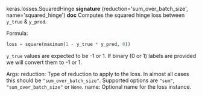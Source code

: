 keras.losses.SquaredHinge
__signature__
(reduction='sum_over_batch_size', name='squared_hinge')
__doc__
Computes the squared hinge loss between `y_true` & `y_pred`.

Formula:

```python
loss = square(maximum(1 - y_true * y_pred, 0))
```

`y_true` values are expected to be -1 or 1. If binary (0 or 1) labels are
provided we will convert them to -1 or 1.

Args:
    reduction: Type of reduction to apply to the loss. In almost all cases
        this should be `"sum_over_batch_size"`.
        Supported options are `"sum"`, `"sum_over_batch_size"` or `None`.
    name: Optional name for the loss instance.
